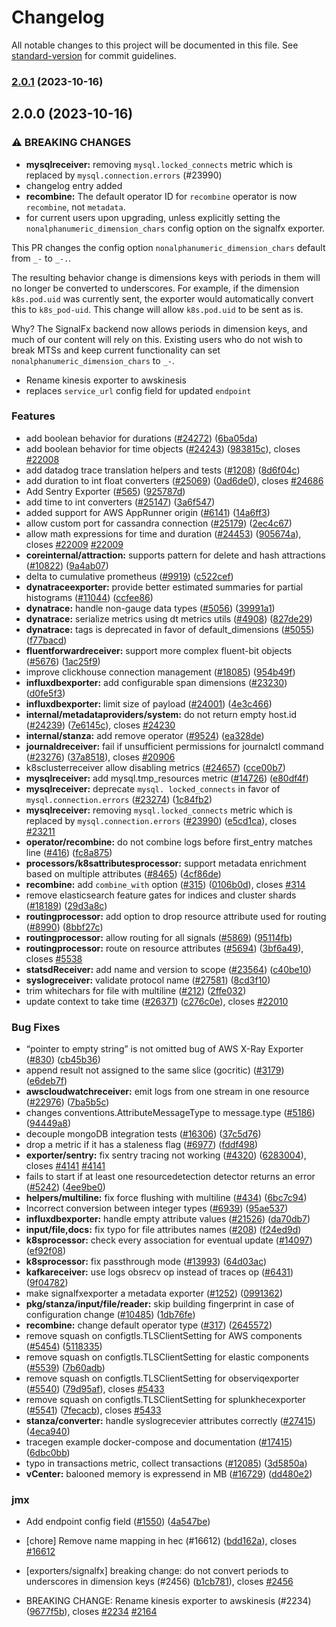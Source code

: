 # Changelog

All notable changes to this project will be documented in this file. See [standard-version](https://github.com/conventional-changelog/standard-version) for commit guidelines.

### [2.0.1](https://github.com/bhanuba/opentelemetry-collector-contrib/compare/v2.0.0...v2.0.1) (2023-10-16)

## 2.0.0 (2023-10-16)


### ⚠ BREAKING CHANGES

* **mysqlreceiver:** removing `mysql.locked_connects` metric which is replaced by `mysql.connection.errors` (#23990)
* changelog entry added
* **recombine:** The default operator ID for `recombine` operator
is now `recombine`, not `metadata`.
* for current users upon upgrading, unless
explicitly setting the `nonalphanumeric_dimension_chars` config
option on the signalfx exporter.

This PR changes the config option `nonalphanumeric_dimension_chars`
default from `_-` to `_-.`.

The resulting behavior change is dimensions keys with periods in them
will no longer be converted to underscores. For example, if the
dimension `k8s.pod.uid` was currently sent, the exporter would
automatically convert this to `k8s_pod-uid`. This change will allow
`k8s.pod.uid` to be sent as is.

Why? The SignalFx backend now allows periods in dimension keys,
and much of our content will rely on this.
Existing users who do not wish to break MTSs and keep current
functionality can set `nonalphanumeric_dimension_chars` to `_-`.
* Rename kinesis exporter to awskinesis
* replaces `service_url` config field for updated `endpoint`

### Features

* add boolean behavior for durations ([#24272](https://github.com/bhanuba/opentelemetry-collector-contrib/issues/24272)) ([6ba05da](https://github.com/bhanuba/opentelemetry-collector-contrib/commit/6ba05da26415a4180368cd950058a1f255d3ee59))
* add boolean behavior for time objects ([#24243](https://github.com/bhanuba/opentelemetry-collector-contrib/issues/24243)) ([983815c](https://github.com/bhanuba/opentelemetry-collector-contrib/commit/983815c6abe77c6e7c23da5035185da86c715790)), closes [#22008](https://github.com/bhanuba/opentelemetry-collector-contrib/issues/22008)
* add datadog trace translation helpers and tests ([#1208](https://github.com/bhanuba/opentelemetry-collector-contrib/issues/1208)) ([8d6f04c](https://github.com/bhanuba/opentelemetry-collector-contrib/commit/8d6f04c2bd4a433ac7f33075dd9a2a06eb78809c))
* add duration to int float converters ([#25069](https://github.com/bhanuba/opentelemetry-collector-contrib/issues/25069)) ([0ad6de0](https://github.com/bhanuba/opentelemetry-collector-contrib/commit/0ad6de0c306dfc4e4cf823127d8426d512caf4c1)), closes [#24686](https://github.com/bhanuba/opentelemetry-collector-contrib/issues/24686)
* Add Sentry Exporter ([#565](https://github.com/bhanuba/opentelemetry-collector-contrib/issues/565)) ([925787d](https://github.com/bhanuba/opentelemetry-collector-contrib/commit/925787d04e552ab3911f7d8539f09d04695b1e4c))
* add time to int converters ([#25147](https://github.com/bhanuba/opentelemetry-collector-contrib/issues/25147)) ([3a6f547](https://github.com/bhanuba/opentelemetry-collector-contrib/commit/3a6f54773c1c494bb95e31307c2faefa6bd38403))
* added support for AWS AppRunner origin ([#6141](https://github.com/bhanuba/opentelemetry-collector-contrib/issues/6141)) ([14a6ff3](https://github.com/bhanuba/opentelemetry-collector-contrib/commit/14a6ff328b06c19a69c71432967b5a8555228dd7))
* allow custom port for cassandra connection ([#25179](https://github.com/bhanuba/opentelemetry-collector-contrib/issues/25179)) ([2ec4c67](https://github.com/bhanuba/opentelemetry-collector-contrib/commit/2ec4c67fe303a85e0624205c78b180ec3e0eb160))
* allow math expressions for time and duration ([#24453](https://github.com/bhanuba/opentelemetry-collector-contrib/issues/24453)) ([905674a](https://github.com/bhanuba/opentelemetry-collector-contrib/commit/905674ad18b71ea7ea1122277ebcb4f713a695b7)), closes [#22009](https://github.com/bhanuba/opentelemetry-collector-contrib/issues/22009) [#22009](https://github.com/bhanuba/opentelemetry-collector-contrib/issues/22009)
* **coreinternal/attraction:** supports pattern for delete and hash attractions ([#10822](https://github.com/bhanuba/opentelemetry-collector-contrib/issues/10822)) ([9a4ab07](https://github.com/bhanuba/opentelemetry-collector-contrib/commit/9a4ab07e8a6f4a7f755ea57b02bd5b5d58490db9))
* delta to cumulative prometheus ([#9919](https://github.com/bhanuba/opentelemetry-collector-contrib/issues/9919)) ([c522cef](https://github.com/bhanuba/opentelemetry-collector-contrib/commit/c522cef4ae42262ac8f7e5922d0729f615b3da07))
* **dynatraceexporter:** provide better estimated summaries for partial histograms ([#11044](https://github.com/bhanuba/opentelemetry-collector-contrib/issues/11044)) ([ccfee86](https://github.com/bhanuba/opentelemetry-collector-contrib/commit/ccfee869a2951ed3f8dbb10c292f01421bfdc6b3))
* **dynatrace:** handle non-gauge data types ([#5056](https://github.com/bhanuba/opentelemetry-collector-contrib/issues/5056)) ([39991a1](https://github.com/bhanuba/opentelemetry-collector-contrib/commit/39991a1252d81c5382915debf18cc2c73e2c7ab5))
* **dynatrace:** serialize metrics using dt metrics utils ([#4908](https://github.com/bhanuba/opentelemetry-collector-contrib/issues/4908)) ([827de29](https://github.com/bhanuba/opentelemetry-collector-contrib/commit/827de29ea56dbcd1b84cedfe82c7d4fcc3291770))
* **dynatrace:** tags is deprecated in favor of default_dimensions ([#5055](https://github.com/bhanuba/opentelemetry-collector-contrib/issues/5055)) ([f77bacd](https://github.com/bhanuba/opentelemetry-collector-contrib/commit/f77bacd11fd42c316b543ed7e98c021c2b14d1bf))
* **fluentforwardreceiver:** support more complex fluent-bit objects ([#5676](https://github.com/bhanuba/opentelemetry-collector-contrib/issues/5676)) ([1ac25f9](https://github.com/bhanuba/opentelemetry-collector-contrib/commit/1ac25f9e94c34c3a708a17e8d4d0af3a65133521))
* improve clickhouse connection management ([#18085](https://github.com/bhanuba/opentelemetry-collector-contrib/issues/18085)) ([954b49f](https://github.com/bhanuba/opentelemetry-collector-contrib/commit/954b49fc0caa0acbd499c7a0c50f8d66ec2fa642))
* **influxdbexporter:** add configurable span dimensions ([#23230](https://github.com/bhanuba/opentelemetry-collector-contrib/issues/23230)) ([d0fe5f3](https://github.com/bhanuba/opentelemetry-collector-contrib/commit/d0fe5f310ca8be484e5c83c9c772144d322e5859))
* **influxdbexporter:** limit size of payload ([#24001](https://github.com/bhanuba/opentelemetry-collector-contrib/issues/24001)) ([4e3c466](https://github.com/bhanuba/opentelemetry-collector-contrib/commit/4e3c466b890ec08b4311661b5da1b170a659b588))
* **internal/metadataproviders/system:** do not return empty host.id ([#24239](https://github.com/bhanuba/opentelemetry-collector-contrib/issues/24239)) ([7e6145c](https://github.com/bhanuba/opentelemetry-collector-contrib/commit/7e6145c00ed6afb56eb954ac4a4efcfbc2d4c1be)), closes [#24230](https://github.com/bhanuba/opentelemetry-collector-contrib/issues/24230)
* **internal/stanza:** add remove operator ([#9524](https://github.com/bhanuba/opentelemetry-collector-contrib/issues/9524)) ([ea328de](https://github.com/bhanuba/opentelemetry-collector-contrib/commit/ea328de0a0a8a1c327c042b2582a73fa31866e2c))
* **journaldreceiver:** fail if unsufficient permissions for journalctl command ([#23276](https://github.com/bhanuba/opentelemetry-collector-contrib/issues/23276)) ([37a8518](https://github.com/bhanuba/opentelemetry-collector-contrib/commit/37a8518550eb63dce0e6c207ae4c1dba1ba4de87)), closes [#20906](https://github.com/bhanuba/opentelemetry-collector-contrib/issues/20906)
* k8sclusterreceiver allow disabling metrics ([#24657](https://github.com/bhanuba/opentelemetry-collector-contrib/issues/24657)) ([cce00b7](https://github.com/bhanuba/opentelemetry-collector-contrib/commit/cce00b74622423ac7b5d41f56ecbe36d01c7959a))
* **mysqlreceiver:** add mysql.tmp_resources metric ([#14726](https://github.com/bhanuba/opentelemetry-collector-contrib/issues/14726)) ([e80df4f](https://github.com/bhanuba/opentelemetry-collector-contrib/commit/e80df4fed97ae9eacffe18339f9238a19179e68c))
* **mysqlreceiver:** deprecate `mysql. locked_connects` in favor of `mysql.connection.errors` ([#23274](https://github.com/bhanuba/opentelemetry-collector-contrib/issues/23274)) ([1c84fb2](https://github.com/bhanuba/opentelemetry-collector-contrib/commit/1c84fb2912908270d8997505455252c316cf2072))
* **mysqlreceiver:** removing `mysql.locked_connects` metric which is replaced by `mysql.connection.errors` ([#23990](https://github.com/bhanuba/opentelemetry-collector-contrib/issues/23990)) ([e5cd1ca](https://github.com/bhanuba/opentelemetry-collector-contrib/commit/e5cd1ca7bcdb8dd099c84191f8dd977d997efaf7)), closes [#23211](https://github.com/bhanuba/opentelemetry-collector-contrib/issues/23211)
* **operator/recombine:** do not combine logs before first_entry matches line ([#416](https://github.com/bhanuba/opentelemetry-collector-contrib/issues/416)) ([fc8a875](https://github.com/bhanuba/opentelemetry-collector-contrib/commit/fc8a8752488b83e4b4478645a75eff1138f64382))
* **processors/k8sattributesprocessor:** support metadata enrichment based on multiple attributes ([#8465](https://github.com/bhanuba/opentelemetry-collector-contrib/issues/8465)) ([4cf86de](https://github.com/bhanuba/opentelemetry-collector-contrib/commit/4cf86dee2359683a4cf0bf71668e00018e76202b))
* **recombine:** add `combine_with` option ([#315](https://github.com/bhanuba/opentelemetry-collector-contrib/issues/315)) ([0106b0d](https://github.com/bhanuba/opentelemetry-collector-contrib/commit/0106b0da814e1a3e228cc727e34652c1191b3174)), closes [#314](https://github.com/bhanuba/opentelemetry-collector-contrib/issues/314)
* remove elasticsearch feature gates for indices and cluster shards ([#18189](https://github.com/bhanuba/opentelemetry-collector-contrib/issues/18189)) ([29d3a8c](https://github.com/bhanuba/opentelemetry-collector-contrib/commit/29d3a8c5620b3d2ce4c42a64a5fa9ae8646994e7))
* **routingprocessor:** add option to drop resource attribute used for routing ([#8990](https://github.com/bhanuba/opentelemetry-collector-contrib/issues/8990)) ([8bbf27c](https://github.com/bhanuba/opentelemetry-collector-contrib/commit/8bbf27c04c3919427f614f57ee23b24670708ff6))
* **routingprocessor:** allow routing for all signals ([#5869](https://github.com/bhanuba/opentelemetry-collector-contrib/issues/5869)) ([95114fb](https://github.com/bhanuba/opentelemetry-collector-contrib/commit/95114fbb82343a475c3232d73ce4a23c447358d3))
* **routingprocessor:** route on resource attributes ([#5694](https://github.com/bhanuba/opentelemetry-collector-contrib/issues/5694)) ([3bf6a49](https://github.com/bhanuba/opentelemetry-collector-contrib/commit/3bf6a49fe6201ec750416d244c09c0935c9459c7)), closes [#5538](https://github.com/bhanuba/opentelemetry-collector-contrib/issues/5538)
* **statsdReceiver:** add name and version to scope ([#23564](https://github.com/bhanuba/opentelemetry-collector-contrib/issues/23564)) ([c40be10](https://github.com/bhanuba/opentelemetry-collector-contrib/commit/c40be10a6e75e5ea15916d1dfeec95bf4de7a32c))
* **syslogreceiver:** validate protocol name ([#27581](https://github.com/bhanuba/opentelemetry-collector-contrib/issues/27581)) ([8cd3f10](https://github.com/bhanuba/opentelemetry-collector-contrib/commit/8cd3f10e9e70f4649475756bb683c9ecf579f9e5))
* trim whitechars for file with multiline ([#212](https://github.com/bhanuba/opentelemetry-collector-contrib/issues/212)) ([2ffe032](https://github.com/bhanuba/opentelemetry-collector-contrib/commit/2ffe032d299e2bbe7f0f46ad33b2b370ee0259df))
* update context to take time ([#26371](https://github.com/bhanuba/opentelemetry-collector-contrib/issues/26371)) ([c276c0e](https://github.com/bhanuba/opentelemetry-collector-contrib/commit/c276c0e3588b491a3c6e8d7b228f3b1c5ec93b37)), closes [#22010](https://github.com/bhanuba/opentelemetry-collector-contrib/issues/22010)


### Bug Fixes

* “pointer to empty string” is not omitted bug of AWS X-Ray Exporter ([#830](https://github.com/bhanuba/opentelemetry-collector-contrib/issues/830)) ([cb45b36](https://github.com/bhanuba/opentelemetry-collector-contrib/commit/cb45b36c8afb1c2cf17312ca1badbf1ed62758e9))
* append result not assigned to the same slice (gocritic) ([#3179](https://github.com/bhanuba/opentelemetry-collector-contrib/issues/3179)) ([e6deb7f](https://github.com/bhanuba/opentelemetry-collector-contrib/commit/e6deb7f6841e1b7e09ceb8dcc446d08681ae63ff))
* **awscloudwatchreceiver:** emit logs from one stream in one resource ([#22976](https://github.com/bhanuba/opentelemetry-collector-contrib/issues/22976)) ([7ba5b5c](https://github.com/bhanuba/opentelemetry-collector-contrib/commit/7ba5b5c9bafeac0b041f3e6e1eeaf8f44a460805))
* changes conventions.AttributeMessageType to message.type ([#5186](https://github.com/bhanuba/opentelemetry-collector-contrib/issues/5186)) ([94449a8](https://github.com/bhanuba/opentelemetry-collector-contrib/commit/94449a80290f0400cff7a285f53de9c318311c0f))
* decouple mongoDB integration tests ([#16306](https://github.com/bhanuba/opentelemetry-collector-contrib/issues/16306)) ([37c5d76](https://github.com/bhanuba/opentelemetry-collector-contrib/commit/37c5d76849a848d2fd9bbb6edb0d5f3a433ab1e1))
* drop a metric if it has a staleness flag ([#6977](https://github.com/bhanuba/opentelemetry-collector-contrib/issues/6977)) ([fddf498](https://github.com/bhanuba/opentelemetry-collector-contrib/commit/fddf49870fd99b8ea0f1453b78a7f21e4984ebeb))
* **exporter/sentry:** fix sentry tracing not working ([#4320](https://github.com/bhanuba/opentelemetry-collector-contrib/issues/4320)) ([6283004](https://github.com/bhanuba/opentelemetry-collector-contrib/commit/628300424c49b36709066cb74cd7bd3bb1f57adf)), closes [#4141](https://github.com/bhanuba/opentelemetry-collector-contrib/issues/4141) [#4141](https://github.com/bhanuba/opentelemetry-collector-contrib/issues/4141)
* fails to start if at least one resourcedetection detector returns an error ([#5242](https://github.com/bhanuba/opentelemetry-collector-contrib/issues/5242)) ([4ee9be0](https://github.com/bhanuba/opentelemetry-collector-contrib/commit/4ee9be0e491262becba076db70d6174d691475cc))
* **helpers/multiline:** fix force flushing with multiline ([#434](https://github.com/bhanuba/opentelemetry-collector-contrib/issues/434)) ([6bc7c94](https://github.com/bhanuba/opentelemetry-collector-contrib/commit/6bc7c94635ce03bf6182d56aec7ef43bba798cf7))
* Incorrect conversion between integer types ([#6939](https://github.com/bhanuba/opentelemetry-collector-contrib/issues/6939)) ([95ae537](https://github.com/bhanuba/opentelemetry-collector-contrib/commit/95ae53705f60971708d4b44a9c1407c8da8bbf9d))
* **influxdbexporter:** handle empty attribute values ([#21526](https://github.com/bhanuba/opentelemetry-collector-contrib/issues/21526)) ([da70db7](https://github.com/bhanuba/opentelemetry-collector-contrib/commit/da70db73c6a3d7fafdae1127f81802a405c81bde))
* **input/file,docs:** fix typo for file attributes names ([#208](https://github.com/bhanuba/opentelemetry-collector-contrib/issues/208)) ([f24ed9d](https://github.com/bhanuba/opentelemetry-collector-contrib/commit/f24ed9d551a00af30ff87d99200e669b89dad9a7))
* **k8sprocessor:** check every association for eventual update ([#14097](https://github.com/bhanuba/opentelemetry-collector-contrib/issues/14097)) ([ef92f08](https://github.com/bhanuba/opentelemetry-collector-contrib/commit/ef92f089c19ec1f1dee59cfa8ae5591acd3001de))
* **k8sprocessor:** fix passthrough mode ([#13993](https://github.com/bhanuba/opentelemetry-collector-contrib/issues/13993)) ([64d03ac](https://github.com/bhanuba/opentelemetry-collector-contrib/commit/64d03acf8c399f993b1ae7bb2802bacc188e6f4e))
* **kafkareceiver:** use logs obsrecv op instead of traces op ([#6431](https://github.com/bhanuba/opentelemetry-collector-contrib/issues/6431)) ([9f04782](https://github.com/bhanuba/opentelemetry-collector-contrib/commit/9f04782839fb8133baf121d5e2858cd1eb6d98ff))
* make signalfxexporter a metadata exporter ([#1252](https://github.com/bhanuba/opentelemetry-collector-contrib/issues/1252)) ([0991362](https://github.com/bhanuba/opentelemetry-collector-contrib/commit/0991362c676491a3b893222081bfa8aaa56b7697))
* **pkg/stanza/input/file/reader:** skip building fingerprint in case of configuration change ([#10485](https://github.com/bhanuba/opentelemetry-collector-contrib/issues/10485)) ([1db76fe](https://github.com/bhanuba/opentelemetry-collector-contrib/commit/1db76fe08f076860dca5ee7cf846b315c6afb63a))
* **recombine:** change default operator type ([#317](https://github.com/bhanuba/opentelemetry-collector-contrib/issues/317)) ([2645572](https://github.com/bhanuba/opentelemetry-collector-contrib/commit/26455728d851aa8e8fd13320abbc3e85491cb74b))
* remove squash on configtls.TLSClientSetting for AWS components ([#5454](https://github.com/bhanuba/opentelemetry-collector-contrib/issues/5454)) ([5118335](https://github.com/bhanuba/opentelemetry-collector-contrib/commit/5118335535117137bd175ac4ed9cd48fe529895f))
* remove squash on configtls.TLSClientSetting for elastic components ([#5539](https://github.com/bhanuba/opentelemetry-collector-contrib/issues/5539)) ([7b60adb](https://github.com/bhanuba/opentelemetry-collector-contrib/commit/7b60adb65f10f6da209b4110160f1e4ea2889284))
* remove squash on configtls.TLSClientSetting for observiqexporter ([#5540](https://github.com/bhanuba/opentelemetry-collector-contrib/issues/5540)) ([79d95af](https://github.com/bhanuba/opentelemetry-collector-contrib/commit/79d95af138ef4060adb1f5950eb628b4efce5aca)), closes [#5433](https://github.com/bhanuba/opentelemetry-collector-contrib/issues/5433)
* remove squash on configtls.TLSClientSetting for splunkhecexporter ([#5541](https://github.com/bhanuba/opentelemetry-collector-contrib/issues/5541)) ([7fecacb](https://github.com/bhanuba/opentelemetry-collector-contrib/commit/7fecacb5f0b841d11e1013b57e51df91d0a98104)), closes [#5433](https://github.com/bhanuba/opentelemetry-collector-contrib/issues/5433)
* **stanza/converter:** handle syslogrecevier attributes correctly ([#27415](https://github.com/bhanuba/opentelemetry-collector-contrib/issues/27415)) ([4eca940](https://github.com/bhanuba/opentelemetry-collector-contrib/commit/4eca940ec6f69b204bd8947d1a0f405ac2aaa77e))
* tracegen example docker-compose and documentation ([#17415](https://github.com/bhanuba/opentelemetry-collector-contrib/issues/17415)) ([6dbc0bb](https://github.com/bhanuba/opentelemetry-collector-contrib/commit/6dbc0bb3b40128cd1b04adac871310c9a1a768a6))
* typo in transactions metric, collect transactions ([#12085](https://github.com/bhanuba/opentelemetry-collector-contrib/issues/12085)) ([3d5850a](https://github.com/bhanuba/opentelemetry-collector-contrib/commit/3d5850a348f1ad656269b15818ca7a4200d06723))
* **vCenter:** balooned memory is expressend in MB ([#16729](https://github.com/bhanuba/opentelemetry-collector-contrib/issues/16729)) ([dd480e2](https://github.com/bhanuba/opentelemetry-collector-contrib/commit/dd480e2d4da2a5ff1930635155167cf8b71613bf))


### jmx

* Add endpoint config field ([#1550](https://github.com/bhanuba/opentelemetry-collector-contrib/issues/1550)) ([4a547be](https://github.com/bhanuba/opentelemetry-collector-contrib/commit/4a547be18ec1503f5bb66b5c8573f418593dcd68))


* [chore] Remove name mapping in hec (#16612) ([bdd162a](https://github.com/bhanuba/opentelemetry-collector-contrib/commit/bdd162a621018c0a593440c98d9df4d91c3b45a2)), closes [#16612](https://github.com/bhanuba/opentelemetry-collector-contrib/issues/16612)
* [exporters/signalfx] breaking change: do not convert periods to underscores in dimension keys (#2456) ([b1cb781](https://github.com/bhanuba/opentelemetry-collector-contrib/commit/b1cb781428fed53aa9637f99eb6b2365590c8151)), closes [#2456](https://github.com/bhanuba/opentelemetry-collector-contrib/issues/2456)
* BREAKING CHANGE: Rename kinesis exporter to awskinesis (#2234) ([9677f5b](https://github.com/bhanuba/opentelemetry-collector-contrib/commit/9677f5b3a3cca335aae23938de07d2296468572e)), closes [#2234](https://github.com/bhanuba/opentelemetry-collector-contrib/issues/2234) [#2164](https://github.com/bhanuba/opentelemetry-collector-contrib/issues/2164)
